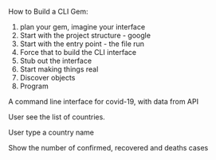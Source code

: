 How to Build a CLI Gem:

1. plan your gem, imagine your interface
2. Start with the project structure - google
3. Start with the entry point - the file run
4. Force that to build the CLI interface
5. Stub out the interface
6. Start making things real
7. Discover objects
8. Program


A command line interface for covid-19, with data from API

User see the list of countries.

User type a country name

Show the number of confirmed, recovered and deaths cases
